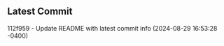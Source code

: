 
## Latest Commit
112f959 - Update README with latest commit info (2024-08-29 16:53:28 -0400) <Yunxi-Zhou>
